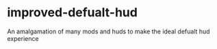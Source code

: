 # improved-defualt-hud

An amalgamation of many mods and huds to make the ideal defualt hud experience
